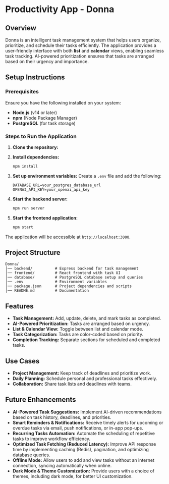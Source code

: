 # Productivity App - Donna

## Overview
Donna is an intelligent task management system that helps users organize, prioritize, and schedule their tasks efficiently. The application provides a user-friendly interface with both **list** and **calendar** views, enabling seamless task tracking. AI-powered prioritization ensures that tasks are arranged based on their urgency and importance.

## Setup Instructions
### Prerequisites
Ensure you have the following installed on your system:
- **Node.js** (v14 or later)
- **npm** (Node Package Manager)
- **PostgreSQL** (for task storage)

### Steps to Run the Application
1. **Clone the repository:**

2. **Install dependencies:**
   ```sh
   npm install
   ```

3. **Set up environment variables:**
   Create a `.env` file and add the following:
   ```env
   DATABASE_URL=your_postgres_database_url
   OPENAI_API_KEY=your_openai_api_key
   ```

4. **Start the backend server:**
   ```sh
   npm run server
   ```

5. **Start the frontend application:**
   ```sh
   npm start
   ```

The application will be accessible at `http://localhost:3000`.

## Project Structure
```
Donna/
│── backend/          # Express backend for task management
│── frontend/         # React frontend with task UI
│── database/         # PostgreSQL database setup and queries
│── .env              # Environment variables
│── package.json      # Project dependencies and scripts
│── README.md         # Documentation
```

## Features
- **Task Management:** Add, update, delete, and mark tasks as completed.
- **AI-Powered Prioritization:** Tasks are arranged based on urgency.
- **List & Calendar View:** Toggle between list and calendar mode.
- **Task Categorization:** Tasks are color-coded based on priority.
- **Completion Tracking:** Separate sections for scheduled and completed tasks.

## Use Cases
- **Project Management:** Keep track of deadlines and prioritize work.
- **Daily Planning:** Schedule personal and professional tasks effectively.
- **Collaboration:** Share task lists and deadlines with teams.

## Future Enhancements
- **AI-Powered Task Suggestions:** Implement AI-driven recommendations based on task history, deadlines, and priorities.
- **Smart Reminders & Notifications:** Receive timely alerts for upcoming or overdue tasks via email, push notifications, or in-app pop-ups.
- **Recurring Tasks Automation:** Automate the scheduling of repetitive tasks to improve workflow efficiency.
- **Optimized Task Fetching (Reduced Latency):** Improve API response time by implementing caching (Redis), pagination, and optimizing database queries.
- **Offline Mode:** Allow users to add and view tasks without an internet connection, syncing automatically when online.
- **Dark Mode & Theme Customization:** Provide users with a choice of themes, including dark mode, for better UI customization.

